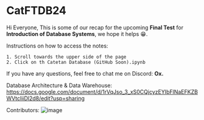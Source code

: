 # CatFTDB24
Hi Everyone,
This is some of our recap for the upcoming __Final Test__ for **Introduction of Database Systems**, we hope it helps 😁.

Instructions on how to access the notes:
```
1. Scroll towards the upper side of the page
2. Click on th Catetan Database (GitHub Soon).ipynb
```
If you have any questions, feel free to chat me on Discord:
**Ox.**

Database Architecture & Data Warehouse:
https://docs.google.com/document/d/1rVqJso_3_xS0CQjcyzEYIbFlNaEFKZBWVtcIiiDl2d8/edit?usp=sharing

Contributors:
![image](https://github.com/DaBabyOx/CatFTDB24/assets/109663865/2be3c07e-e76c-4a60-8ec6-ebc4b47831ff)
